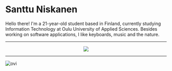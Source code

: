 # Santtu Niskanen

Hello there! I'm a 21-year-old student based in Finland, currently studying Information Technology at Oulu University of Applied Sciences.
Besides working on software applications, I like keyboards, music and the nature.

---

<p align="center">
  <img src="https://media.licdn.com/dms/image/D4D16AQFjCQIb_q9J4w/profile-displaybackgroundimage-shrink_350_1400/0/1687003869185?e=1710979200&v=beta&t=SBPYk4n3pTZ7iYHb0DWEwqC6SagleIBzwD3d5oAEZ_c">
</p>

---
<img src="https://github-readme-stats.vercel.app/api/top-langs?username=santtuniskanen&show_icons=true&locale=en&layout=compact&theme=dark" alt="ovi" />
